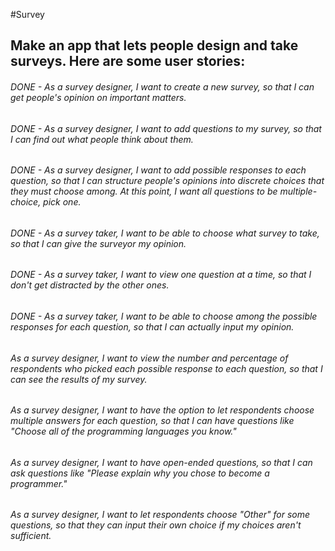 #Survey

## Make an app that lets people design and take surveys. Here are some user stories:

###### DONE - As a survey designer, I want to create a new survey, so that I can get people's opinion on important matters.

###### DONE - As a survey designer, I want to add questions to my survey, so that I can find out what people think about them.

###### DONE - As a survey designer, I want to add possible responses to each question, so that I can structure people's opinions into discrete choices that they must choose among. At this point, I want all questions to be multiple-choice, pick one.

###### DONE - As a survey taker, I want to be able to choose what survey to take, so that I can give the surveyor my opinion.

###### DONE - As a survey taker, I want to view one question at a time, so that I don't get distracted by the other ones.

###### DONE - As a survey taker, I want to be able to choose among the possible responses for each question, so that I can actually input my opinion.

###### As a survey designer, I want to view the number and percentage of respondents who picked each possible response to each question, so that I can see the results of my survey.

###### As a survey designer, I want to have the option to let respondents choose multiple answers for each question, so that I can have questions like "Choose all of the programming languages you know."

###### As a survey designer, I want to have open-ended questions, so that I can ask questions like "Please explain why you chose to become a programmer."

###### As a survey designer, I want to let respondents choose "Other" for some questions, so that they can input their own choice if my choices aren't sufficient.
